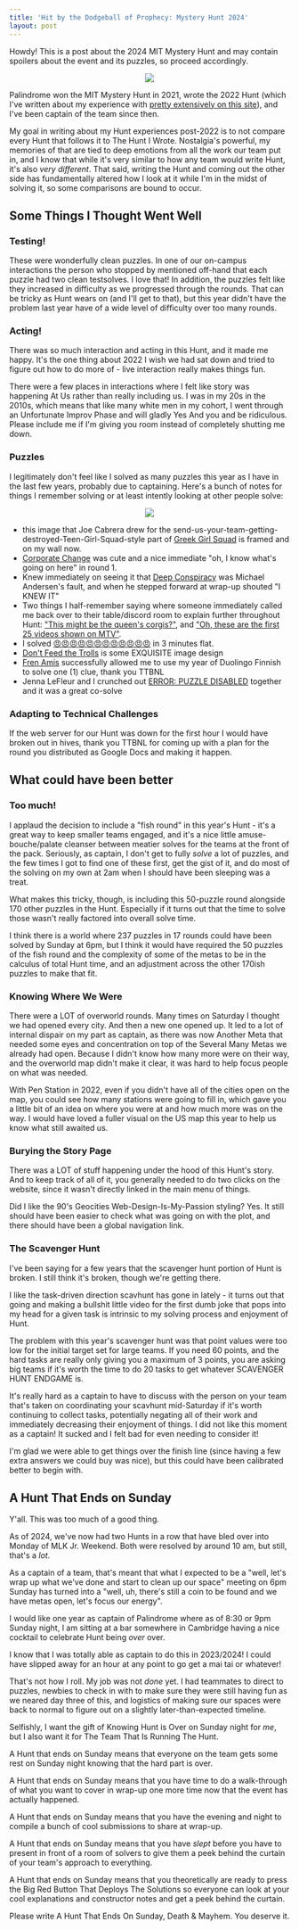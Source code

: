 ```yaml
---
title: 'Hit by the Dodgeball of Prophecy: Mystery Hunt 2024'
layout: post
---
```

Howdy!  This is a post about the 2024 MIT Mystery Hunt and may contain spoilers about the event and its puzzles, so proceed accordingly.

<p align="center"><img src="/assets/images/hunt2024/dodgeball.jpg"></p>

Palindrome won the MIT Mystery Hunt in 2021, wrote the 2022 Hunt (which I've written about my experience with [pretty extensively on this site]()), and I've been captain of the team since then. 

My goal in writing about my Hunt experiences post-2022 is to not compare every Hunt that follows it to The Hunt I Wrote. Nostalgia's powerful, my memories of that are tied to deep emotions from all the work our team put in, and I know that while it's very similar to how any team would write Hunt, it's also _very different_. That said, writing the Hunt and coming out the other side has fundamentally altered how I look at it while I'm in the midst of solving it, so some comparisons are bound to occur.

## Some Things I Thought Went Well

### Testing!

These were wonderfully clean puzzles. In one of our on-campus interactions the person who stopped by mentioned off-hand that each puzzle had two clean testsolves. I love that! In addition, the puzzles felt like they increased in difficulty as we progressed through the rounds. That can be tricky as Hunt wears on (and I'll get to that), but this year didn't have the problem last year have of a wide level of difficulty over too many rounds.

### Acting!

There was so much interaction and acting in this Hunt, and it made me happy. It's the one thing about 2022 I wish we had sat down and tried to figure out how to do more of - live interaction really makes things fun.

There were a few places in interactions where I felt like story was happening At Us rather than really including us. I was in my 20s in the 2010s, which means that like many white men in my cohort, I went through an Unfortunate Improv Phase and will gladly Yes And you and be ridiculous. Please include me if I'm giving you room instead of completely shutting me down.

### Puzzles

I legitimately don't feel like I solved as many puzzles this year as I have in the last few years, probably due to captaining. Here's a bunch of notes for things I remember solving or at least intently looking at other people solve:

<p align="center"><img src="/assets/images/hunt2024/starratsed.jpeg"></p>

- this image that Joe Cabrera drew for the send-us-your-team-getting-destroyed-Teen-Girl-Squad-style part of [Greek Girl Squad](https://mythstoryhunt.world/puzzles/greek-girl-squad) is framed and on my wall now.
- [Corporate Change](https://mythstoryhunt.world/puzzles/corporate-change) was cute and a nice immediate "oh, I know what's going on here" in round 1.
- Knew immediately on seeing it that [Deep Conspiracy](https://mythstoryhunt.world/puzzles/deep-conspiracy) was Michael Andersen's fault, and when he stepped forward at wrap-up shouted "I KNEW IT"
- Two things I half-remember saying where someone immediately called me back over to their table/discord room to explain further throughout Hunt: ["This might be the queen's corgis?"](https://mythstoryhunt.world/puzzles/family-tree), and ["Oh, these are the first 25 videos shown on MTV"](https://mythstoryhunt.world/puzzles/paris).
- I solved [😠😠😠😠😠😠😠😠😠😠😠😠](https://mythstoryhunt.world/puzzles/angry) in 3 minutes flat.
- [Don't Feed the Trolls](https://mythstoryhunt.world/puzzles/dont-feed-the-trolls) is some EXQUISITE image design
- [Fren Amis](https://mythstoryhunt.world/puzzles/fren-amis) successfully allowed me to use my year of Duolingo Finnish to solve one (1) clue, thank you TTBNL
- Jenna LeFleur and I crunched out [ERROR: PUZZLE DISABLED](https://mythstoryhunt.world/solutions/error-puzzle-disabled) together and it was a great co-solve 

### Adapting to Technical Challenges

If the web server for our Hunt was down for the first hour I would have broken out in hives, thank you TTBNL for coming up with a plan for the round you distributed as Google Docs and making it happen.

## What could have been better

### Too much!

I applaud the decision to include a "fish round" in this year's Hunt - it's a great way to keep smaller teams engaged, and it's a nice little amuse-bouche/palate cleanser between meatier solves for the teams at the front of the pack. Seriously, as captain, I don't get to fully _solve_ a lot of puzzles, and the few times I got to find one of these first, get the gist of it, and do most of the solving on my own at 2am when I should have been sleeping was a treat.

What makes this tricky, though, is including this 50-puzzle round alongside 170 other puzzles in the Hunt. Especially if it turns out that the time to solve those wasn't really factored into overall solve time.

I think there is a world where 237 puzzles in 17 rounds could have been solved by Sunday at 6pm, but I think it would have required the 50 puzzles of the fish round and the complexity of some of the metas to be in the calculus of total Hunt time, and an adjustment across the other 170ish puzzles to make that fit.

### Knowing Where We Were

There were a LOT of overworld rounds. Many times on Saturday I thought we had opened every city. And then a new one opened up. It led to a lot of internal dispair on my part as captain, as there was now Another Meta that needed some eyes and concentration on top of the Several Many Metas we already had open. Because I didn't know how many more were on their way, and the overworld map didn't make it clear, it was hard to help focus people on what was needed.

With Pen Station in 2022, even if you didn't have all of the cities open on the map, you could see how many stations were going to fill in, which gave you a little bit of an idea on where you were at and how much more was on the way. I would have loved a fuller visual on the US map this year to help us know what still awaited us.

### Burying the Story Page

There was a LOT of stuff happening under the hood of this Hunt's story. And to keep track of all of it, you generally needed to do two clicks on the website, since it wasn't directly linked in the main menu of things.

Did I like the 90's Geocities Web-Design-Is-My-Passion styling? Yes. It still should have been easier to check what was going on with the plot, and there should have been a global navigation link.

### The Scavenger Hunt

I've been saying for a few years that the scavenger hunt portion of Hunt is broken. I still think it's broken, though we're getting there. 

I like the task-driven direction scavhunt has gone in lately - it turns out that going and making a bullshit little video for the first dumb joke that pops into my head for a given task is intrinsic to my solving process and enjoyment of Hunt.

The problem with this year's scavenger hunt was that point values were too low for the initial target set for large teams. If you need 60 points, and the hard tasks are really only giving you a maximum of 3 points, you are asking big teams if it's worth the time to do 20 tasks to get whatever SCAVENGER HUNT ENDGAME is.

It's really hard as a captain to have to discuss with the person on your team that's taken on coordinating your scavhunt mid-Saturday if it's worth continuing to collect tasks, potentially negating all of their work and immediately decreasing their enjoyment of things. I did not like this moment as a captain! It sucked and I felt bad for even needing to consider it!

I'm glad we were able to get things over the finish line (since having a few extra answers we could buy was nice), but this could have been calibrated better to begin with.

## A Hunt That Ends on Sunday

Y'all. This was too much of a good thing.

As of 2024, we've now had two Hunts in a row that have bled over into Monday of MLK Jr. Weekend. Both were resolved by around 10 am, but still, that's a _lot_.

As a captain of a team, that's meant that what I expected to be a "well, let's wrap up what we've done and start to clean up our space" meeting on 6pm Sunday has turned into a "well, uh, there's still a coin to be found and we have metas open, let's focus our energy".

I would like one year as captain of Palindrome where as of 8:30 or 9pm Sunday night, I am sitting at a bar somewhere in Cambridge having a nice cocktail to celebrate Hunt being _over_ over. 

I know that I was totally able as captain to do this in 2023/2024! I could have slipped away for an hour at any point to go get a mai tai or whatever! 

That's not how I roll. My job was not _done_ yet.  I had teammates to direct to puzzles, newbies to check in with to make sure they were still having fun as we neared day three of this, and logistics of making sure our spaces were back to normal to figure out on a slightly later-than-expected timeline.

Selfishly, I want the gift of Knowing Hunt is Over on Sunday night for _me_, but I also want it for The Team That Is Running The Hunt.

A Hunt that ends on Sunday means that everyone on the team gets some rest on Sunday night knowing that the hard part is over.

A Hunt that ends on Sunday means that you have time to do a walk-through of what you want to cover in wrap-up one more time now that the event has actually happened.

A Hunt that ends on Sunday means that you have the evening and night to compile a bunch of cool submissions to share at wrap-up.

A Hunt that ends on Sunday means that you have _slept_ before you have to present in front of a room of solvers to give them a peek behind the curtain of your team's approach to everything.

A Hunt that ends on Sunday means that you theoretically are ready to press the Big Red Button That Deploys The Solutions so everyone can look at your cool explanations and constructor notes and get a peek behind the curtain.

Please write A Hunt That Ends On Sunday, Death & Mayhem. You deserve it.